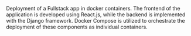 Deployment of a Fullstack app in docker containers. The frontend of the
application is developed using React.js, while the backend is implemented with the
Django framework. Docker Compose is utilized to orchestrate the deployment of these
components as individual containers.

